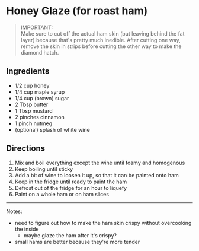 # Honey Glaze (for roast ham)

> IMPORTANT:<br>
> Make sure to cut off the actual ham skin (but leaving behind the fat layer) because that's pretty much inedible.
> After cutting one way, remove the skin in strips before cutting the other way to make the diamond hatch. 

## Ingredients

* 1/2 cup honey
* 1/4 cup maple syrup
* 1/4 cup (brown) sugar
* 2 Tbsp butter
* 1 Tbsp mustard
* 2 pinches cinnamon
* 1 pinch nutmeg
* (optional) splash of white wine

## Directions

1. Mix and boil everything except the wine until foamy and homogenous
2. Keep boiling until sticky
3. Add a bit of wine to loosen it up, so that it can be painted onto ham
4. Keep in the fridge until ready to paint the ham
5. Defrost out of the fridge for an hour to liquefy
6. Paint on a whole ham or on ham slices

---

Notes:

* need to figure out how to make the ham skin crispy without overcooking the inside 
  * maybe glaze the ham after it's crispy?
* small hams are better because they're more tender